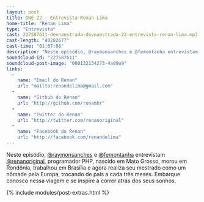 ```yaml
---
layout: post
title: DNE 22 - Entrevista Renan Lima
home-title: "Renan Lima"
type: "Entrevista"
cast: 227587611-devnaestrada-devnaestrada-22-entrevista-renan-lima.mp3
cast-length: "40282677"
cast-time: "01:07:08"
description: "Neste episódio, @raymonsanches e @femontanha entrevistam @renanoriginal, programador PHP, nascido em Mato Grosso, morou em Rondônia, trabalhou em Brasília e agora realiza seu mestrado como um nômade pela Europa, trocando de país a cada três meses. Embarque conosco nessa viagem e se inspire a correr atrás dos seus sonhos."
soundcloud-id: "227587611"
soundcloud-post-image: "000132134273-4a09u9"
links:
  -
    name: "Email do Renan"
    url: "mailto:renandelima@gmail.com"
  -
    name: "Github do Renan"
    url: "http://github.com/renanbr"
  -
    name: "Twitter do Renan"
    url: "http://twitter.com/renanoriginal"
  -
    name: "Facebook do Renan"
    url: "http://facebook.com/renandelima"
---
```


Neste episódio, [@raymonsanches](http://twitter.com/raymonsanches) e [@femontanha](http://twitter.com/femontanha) entrevistam [@renanoriginal](http://twitter.com/renanoriginal), programador PHP, nascido em Mato Grosso, morou em Rondônia, trabalhou em Brasília e agora realiza seu mestrado como um nômade pela Europa, trocando de país a cada três meses. Embarque conosco nessa viagem e se inspire a correr atrás dos seus sonhos.

{% include modules/post-extras.html %}